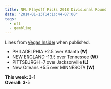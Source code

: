 ```yaml
---
title: NFL Playoff Picks 2018 Divisional Round
date: "2018-01-13T14:16:44-07:00"
tags:
  - nfl
  - gambling
---
```


Lines from [Vegas Insider](http://www.vegasinsider.com/nfl/matchups/matchups.cfm/week/19/season/2017) when published.

- PHILADELPHIA +2.5 over Atlanta **(W)**
- NEW ENGLAND -13.5 over Tennessee **(W)**
- PITTSBURGH -7 over Jacksonville **(L)**
- New Orleans +5.5 over MINNESOTA **(W)**

**This week: 3-1**<br/>
**Overall: 3-5**
